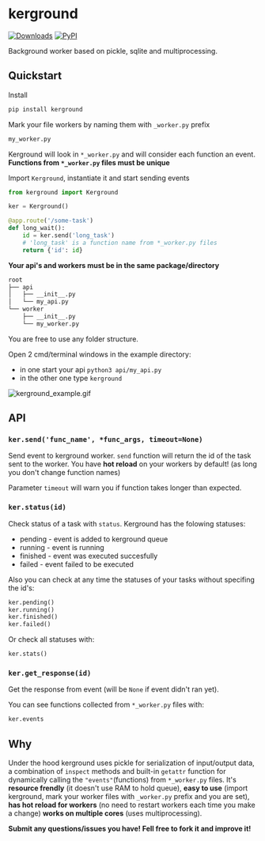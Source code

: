 # kerground 
[![Downloads](https://pepy.tech/badge/kerground)](https://pepy.tech/project/kerground) [![PyPI](https://img.shields.io/pypi/v/kerground?color=blue)](https://pypi.org/project/kerground/)

Background worker based on pickle, sqlite and multiprocessing.


## Quickstart

Install

```py
pip install kerground
```

Mark your file workers by naming them with `_worker.py` prefix

```py
my_worker.py
```

Kerground will look in `*_worker.py` and will consider each function an event. 
**Functions from `*_worker.py` files must be unique**

Import `Kerground`, instantiate it and start sending events

```py
from kerground import Kerground

ker = Kerground()

@app.route('/some-task')
def long_wait():
    id = ker.send('long_task') 
    # 'long_task' is a function name from *_worker.py files
    return {'id': id}

```

**Your api's and workers must be in the same package/directory**

```bash
root
├── api
│   ├── __init__.py
│   └── my_api.py
└── worker
    ├── __init__.py
    └── my_worker.py
```
You are free to use any folder structure. 


Open 2 cmd/terminal windows in the example directory:
- in one start your api `python3 api/my_api.py`
- in the other one type `kerground`

![kerground_example.gif](pics/kerground_example.gif)



## API

### `ker.send('func_name', *func_args, timeout=None)` 

Send event to kerground worker. `send` function will return the id of the task sent to the worker. 
You have **hot reload** on your workers by default! (as long you don't change function names)

Parameter `timeout` will warn you if function takes longer than expected.


### `ker.status(id)` 

Check status of a task with `status`. Kerground has the folowing statuses:
- pending  - event is added to kerground queue
- running  - event is running
- finished - event was executed succesfully
- failed   - event failed to be executed

Also you can check at any time the statuses of your tasks without specifing the id's:
```py
ker.pending() 
ker.running()
ker.finished()
ker.failed()
```
Or check all statuses with:
```py
ker.stats()
```


### `ker.get_response(id)`

Get the response from event (will be `None` if event didn't ran yet).

You can see functions collected from `*_worker.py` files with:
```py
ker.events
```

## Why

Under the hood kerground uses pickle for serialization of input/output data, a combination of `inspect` methods and built-in `getattr` function for dynamically calling the `"events"`(functions) from `*_worker.py` files. 
It's **resource frendly** (it doesn't use RAM to hold queue), **easy to use** (import kerground, mark your worker files with `_worker.py` prefix and you are set), **has hot reload for workers** (no need to restart workers each time you make a change) **works on multiple cores** (uses multiprocessing).


**Submit any questions/issues you have! Fell free to fork it and improve it!**